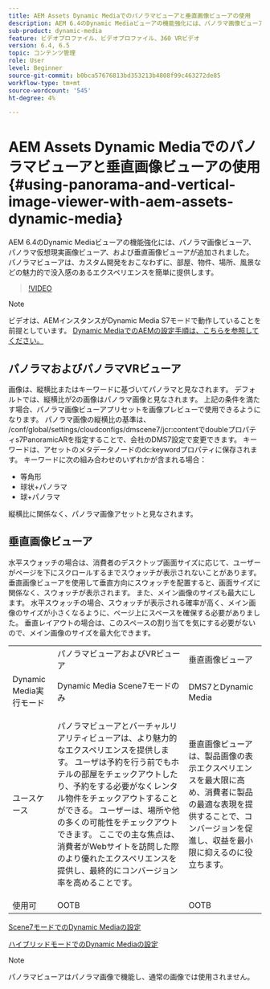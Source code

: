 ```yaml
---
title: AEM Assets Dynamic Mediaでのパノラマビューアと垂直画像ビューアの使用
description: AEM 6.4のDynamic Mediaビューアの機能強化には、パノラマ画像ビューア、パノラマ仮想現実画像ビューア、および垂直画像ビューアが追加されました。 パノラマビューアは、カスタム開発をおこなわずに、部屋、物件、場所、風景などの魅力的で没入感のあるエクスペリエンスを簡単に提供します。
sub-product: dynamic-media
feature: ビデオプロファイル、ビデオプロファイル、360 VRビデオ
version: 6.4, 6.5
topic: コンテンツ管理
role: User
level: Beginner
source-git-commit: b0bca57676813bd353213b4808f99c463272de85
workflow-type: tm+mt
source-wordcount: '545'
ht-degree: 4%

---
```



# AEM Assets Dynamic Mediaでのパノラマビューアと垂直画像ビューアの使用{#using-panorama-and-vertical-image-viewer-with-aem-assets-dynamic-media}

AEM 6.4のDynamic Mediaビューアの機能強化には、パノラマ画像ビューア、パノラマ仮想現実画像ビューア、および垂直画像ビューアが追加されました。 パノラマビューアは、カスタム開発をおこなわずに、部屋、物件、場所、風景などの魅力的で没入感のあるエクスペリエンスを簡単に提供します。

>[!VIDEO](https://video.tv.adobe.com/v/24156/?quality=9&learn=on)

>[!NOTE]
>
>ビデオは、AEMインスタンスがDynamic Media S7モードで動作していることを前提としています。 [Dynamic MediaでのAEMの設定手順は、こちらを参照してください。](https://helpx.adobe.com/jp/experience-manager/6-3/assets/using/config-dynamic-fp-14410.html)

## パノラマおよびパノラマVRビューア

画像は、縦横比またはキーワードに基づいてパノラマと見なされます。 デフォルトでは、縦横比が2の画像はパノラマ画像と見なされます。 上記の条件を満たす場合、パノラマ画像ビューアプリセットを画像プレビューで使用できるようになります。 パノラマ画像の縦横比の基準は、 /conf/global/settings/cloudconfigs/dmscene7/jcr:contentでdoubleプロパティs7PanoramicARを指定することで、会社のDMS7設定で変更できます。 キーワードは、アセットのメタデータノードのdc:keywordプロパティに保存されます。 キーワードに次の組み合わせのいずれかが含まれる場合：

* 等角形
* 球状+パノラマ
* 球+パノラマ

縦横比に関係なく、パノラマ画像アセットと見なされます。

## 垂直画像ビューア

水平スウォッチの場合は、消費者のデスクトップ画面サイズに応じて、ユーザーがページを下にスクロールするまでスウォッチが表示されないことがあります。 垂直画像ビューアを使用して垂直方向にスウォッチを配置すると、画面サイズに関係なく、スウォッチが表示されます。 また、メイン画像のサイズも最大にします。 水平スウォッチの場合、スウォッチが表示される確率が高く、メイン画像のサイズが小さくなるように、ページ上にスペースを確保する必要がありました。 垂直レイアウトの場合は、このスペースの割り当てを気にする必要がないので、メイン画像のサイズを最大化できます。

<table> 
 <tbody>
  <tr>
   <td> </td>
   <td>パノラマビューアおよびVRビューア</td>
   <td>垂直画像ビューア</td>
  </tr>
  <tr>
   <td>Dynamic Media実行モード</td>
   <td>Dynamic Media Scene7モードのみ</td>
   <td>DMS7とDynamic Media</td>
  </tr>
  <tr>
   <td>ユースケース</td>
   <td><p>パノラマビューアとバーチャルリアリティビューアは、より魅力的なエクスペリエンスを提供します。 ユーザは予約を行う前でもホテルの部屋をチェックアウトしたり、予約をする必要がなくレンタル物件をチェックアウトすることができる。 ユーザーは、場所や他の多くの可能性をチェックアウトできます。 ここでの主な焦点は、消費者がWebサイトを訪問した際のより優れたエクスペリエンスを提供し、最終的にコンバージョン率を高めることです。</p> <p> </p> </td> 
   <td><p>垂直画像ビューアは、製品画像の表示エクスペリエンスを最大限に高め、消費者に製品の最適な表現を提供することで、コンバージョンを促進し、収益を最小限に抑えるのに役立ちます。</p> <p> </p> </td>
  </tr>
  <tr>
   <td>使用可 </td>
   <td>OOTB</td>
   <td>OOTB</td>
  </tr>
 </tbody>
</table>

[Scene7モードでのDynamic Mediaの設定](https://helpx.adobe.com/jp/experience-manager/6-5/assets/using/config-dms7.html)

[ハイブリッドモードでのDynamic Mediaの設定](https://helpx.adobe.com/jp/experience-manager/6-5/assets/using/config-dynamic.html)

>[!NOTE]
>
>パノラマビューアはパノラマ画像で機能し、通常の画像では使用されません。

